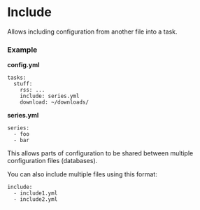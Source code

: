 # Include
Allows including configuration from another file into a task.

### Example

**config.yml**

```
tasks:
  stuff:
    rss: ...
    include: series.yml
    download: ~/downloads/
```

**series.yml**

```
series:
  - foo
  - bar
```

This allows parts of configuration to be shared between multiple configuration files (databases).

You can also include multiple files using this format:
```
include:
  - include1.yml
  - include2.yml
```